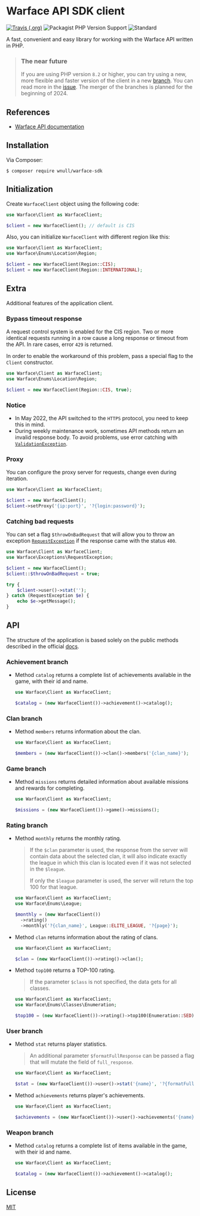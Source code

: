 # Warface API SDK client

[![Travis (.org)](https://img.shields.io/travis/wnull/warface-api?style=flat-square&color=%23228B22)](https://travis-ci.com/wnull/warface-api) 
![Packagist PHP Version Support](https://img.shields.io/packagist/php-v/wnull/warface-api?style=flat-square) 
![Standard](https://img.shields.io/badge/Standard-PSR--12-blueviolet?style=flat-square)

A fast, convenient and easy library for working with the Warface API written in PHP.

> ### The near future
> 
> If you are using PHP version `8.2` or higher, you can try using a new, more flexible and faster version of the client in a new [branch](https://github.com/wnull/warface-sdk/tree/5.x). You can read more in the [issue](https://github.com/wnull/warface-sdk/issues/12). The merger of the branches is planned for the beginning of 2024.

## References

- [Warface API documentation](https://ru.warface.com/wiki/index.php/API)

## Installation

Via Composer:

```shell
$ composer require wnull/warface-sdk
```

## Initialization

Create `WarfaceClient` object using the following code:

```php
use Warface\Client as WarfaceClient;

$client = new WarfaceClient(); // default is CIS
```

Also, you can initialize `WarfaceClient` with different region like this:

```php
use Warface\Client as WarfaceClient;
use Warface\Enums\Location\Region;

$client = new WarfaceClient(Region::CIS); 
$client = new WarfaceClient(Region::INTERNATIONAL);
```

## Extra

Additional features of the application client.

### Bypass timeout response 

A request control system is enabled for the CIS region. Two or more identical requests running in a row cause a long response or timeout from the API. In rare cases, error `429` is returned.

In order to enable the workaround of this problem, pass a special flag to the `Client` constructor.

```php
use Warface\Client as WarfaceClient;
use Warface\Enums\Location\Region;

$client = new WarfaceClient(Region::CIS, true);
```


### Notice

- In May 2022, the API switched to the `HTTPS` protocol, you need to keep this in mind.
- During weekly maintenance work, sometimes API methods return an invalid response body. To avoid problems, use error catching with [`ValidationException`](src/Exceptions/ValidationException.php).


### Proxy

You can configure the proxy server for requests, change even during iteration.

```php
use Warface\Client as WarfaceClient;

$client = new WarfaceClient(); 
$client->setProxy('{ip:port}', '?{login:password}');
```
### Catching bad requests

You can set a flag `$throwOnBadRequest` that will allow you to throw an exception [`RequestException`](src/Exceptions/RequestException.php) if the response came with the status `400`.

```php
use Warface\Client as WarfaceClient;
use Warface\Exceptions\RequestException;

$client = new WarfaceClient();
$client::$throwOnBadRequest = true;

try {
    $client->user()->stat('');
} catch (RequestException $e) {
    echo $e->getMessage();
}
```

## API

The structure of the application is based solely on the public methods described in the official [docs](#references).

### Achievement branch

- Method `catalog` returns a complete list of achievements available in the game, with their id and name.

  ```php
  use Warface\Client as WarfaceClient;
  
  $catalog = (new WarfaceClient())->achievement()->catalog();
  ```

### Clan branch

- Method `members` returns information about the clan.

  ```php
  use Warface\Client as WarfaceClient;
  
  $members = (new WarfaceClient())->clan()->members('{clan_name}');
  ```

### Game branch

- Method `missions` returns detailed information about available missions and rewards for completing.

  ```php
  use Warface\Client as WarfaceClient;
  
  $missions = (new WarfaceClient())->game()->missions();
  ```

### Rating branch

- Method `monthly` returns the monthly rating.

  > If the `$clan` parameter is used, the response from the server will contain data about the selected clan, it will also indicate exactly the league in which this clan is located even if it was not selected in the `$league`.
  >
  > If only the `$league` parameter is used, the server will return the top 100 for that league.

  ```php
  use Warface\Client as WarfaceClient;
  use Warface\Enums\League;
  
  $monthly = (new WarfaceClient())
    ->rating()
    ->monthly('?{clan_name}', League::ELITE_LEAGUE, '?{page}');
  ```

- Method `clan` returns information about the rating of clans.

  ```php
  use Warface\Client as WarfaceClient;
  
  $clan = (new WarfaceClient())->rating()->clan();
  ```

- Method `top100` returns a TOP-100 rating.

  > If the parameter `$class` is not specified, the data gets for all classes.

  ```php
  use Warface\Client as WarfaceClient;
  use Warface\Enums\Classes\Enumeration;
  
  $top100 = (new WarfaceClient())->rating()->top100(Enumeration::SED);
  ```

### User branch

- Method `stat` returns player statistics.

   > An additional parameter `$formatFullResponse` can be passed a flag that will mutate the field of `full_response`.

  ```php
  use Warface\Client as WarfaceClient;
  
  $stat = (new WarfaceClient())->user()->stat('{name}', '?{formatFullResponse}');
  ```

- Method `achievements` returns player's achievements.

  ```php
  use Warface\Client as WarfaceClient;
  
  $achievements = (new WarfaceClient())->user()->achievements('{name}');
  ```

### Weapon branch

- Method `catalog` returns a complete list of items available in the game, with their id and name.

  ```php
  use Warface\Client as WarfaceClient;
  
  $catalog = (new WarfaceClient())->achievement()->catalog();
  ```

## License

[MIT](LICENSE)

